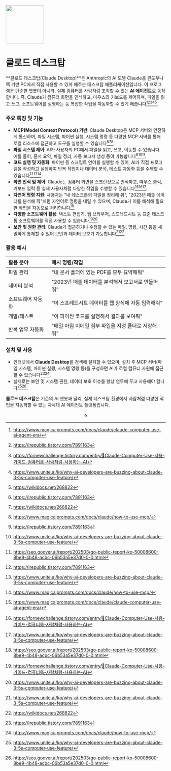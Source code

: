 <img src="https://r2cdn.perplexity.ai/pplx-full-logo-primary-dark%402x.png" class="logo" width="120"/>

# 클로드 데스크탑

**클로드 데스크탑(Claude Desktop)**은 Anthropic의 AI 모델 Claude를 윈도우나 맥 기반 PC에서 직접 사용할 수 있게 해주는 데스크탑 애플리케이션입니다. 이 프로그램은 단순한 챗봇이 아니라, 실제 컴퓨터를 사람처럼 조작할 수 있는 **AI 에이전트**로 동작합니다. 즉, Claude가 컴퓨터 화면을 인식하고, 마우스와 키보드를 제어하며, 파일을 읽고 쓰고, 소프트웨어를 실행하는 등 복잡한 작업을 자동화할 수 있게 해줍니다[^1][^2][^3][^5][^6].

### 주요 특징 및 기능

- **MCP(Model Context Protocol) 기반**: Claude Desktop은 MCP 서버와 안전하게 통신하며, 파일 시스템, 파이썬 실행, 시스템 명령 등 다양한 MCP 서버를 통해 로컬 리소스에 접근하고 도구를 실행할 수 있습니다[^2][^6][^8].
- **파일 시스템 제어**: AI가 사용자의 PC에서 파일을 읽고, 쓰고, 이동할 수 있습니다. 예를 들어, 문서 요약, 파일 정리, 자동 보고서 생성 등이 가능합니다[^2][^5][^7].
- **코드 실행 및 자동화**: 파이썬 등 스크립트 언어를 실행할 수 있어, AI가 직접 프로그램을 작성하고 실행하여 반복 작업이나 데이터 분석, 테스트 자동화 등을 수행할 수 있습니다[^2][^5][^8].
- **화면 인식 및 제어**: Claude는 컴퓨터 화면을 스크린샷으로 인식하고, 마우스 클릭, 키보드 입력 등 실제 사용자처럼 다양한 작업을 수행할 수 있습니다[^1][^3][^5].
- **자연어 명령 지원**: 사용자는 "내 데스크톱의 파일을 정리해 줘", "2023년 매출 데이터를 분석해 줘"처럼 자연어로 명령을 내릴 수 있으며, Claude가 이를 해석해 필요한 작업을 자동으로 처리합니다[^7].
- **다양한 소프트웨어 활용**: 텍스트 편집기, 웹 브라우저, 스프레드시트 등 표준 데스크톱 소프트웨어를 직접 사용할 수 있습니다[^3][^5].
- **보안 및 권한 관리**: Claude가 접근하거나 수정할 수 있는 파일, 명령, 시간 등을 세밀하게 통제할 수 있어 보안과 데이터 보호가 가능합니다[^5][^6].


### 활용 예시

| 활용 분야 | 예시 명령/작업 |
| :-- | :-- |
| 파일 관리 | "내 문서 폴더에 있는 PDF를 모두 요약해줘" |
| 데이터 분석 | "2023년 매출 데이터를 분석해서 보고서로 만들어줘" |
| 소프트웨어 자동화 | "이 스프레드시트 데이터를 웹 양식에 자동 입력해줘" |
| 개발/테스트 | "이 파이썬 코드를 실행해서 결과를 보여줘" |
| 반복 업무 자동화 | "매일 아침 이메일 첨부 파일을 지정 폴더로 저장해줘" |

### 설치 및 사용

- 인터넷에서 **Claude Desktop**을 검색해 설치할 수 있으며, 설치 후 MCP 서버(파일 시스템, 파이썬 실행, 시스템 명령 등)를 구성하면 AI가 로컬 컴퓨터 자원에 접근할 수 있습니다[^2][^8].
- 실제로는 보안 및 시스템 권한, 데이터 보호 이슈를 항상 염두에 두고 사용해야 합니다[^5][^7].

**클로드 데스크탑**은 기존의 AI 챗봇과 달리, 실제 데스크탑 환경에서 사람처럼 다양한 작업을 자동화할 수 있는 차세대 AI 에이전트 플랫폼입니다.

<div style="text-align: center">⁂</div>

[^1]: https://www.magicaiprompts.com/docs/claude/claude-computer-use-ai-agent-era/

[^2]: https://irepublic.tistory.com/7891163

[^3]: https://fornewchallenge.tistory.com/entry/🤖Claude-Computer-Use-사용-가이드-컴퓨터를-사람처럼-사용하는-AI

[^4]: https://www.reddit.com/r/ClaudeAI/comments/1jiffk6/why_bother_installing_claude_for_desktop/?tl=ko

[^5]: https://www.unite.ai/ko/why-ai-developers-are-buzzing-about-claude-3-5s-computer-use-feature/

[^6]: https://wikidocs.net/268822

[^7]: https://seo.goover.ai/report/202503/go-public-report-ko-50008600-8be9-4b48-acbc-06b53a5e37d0-0-0.html

[^8]: https://www.magicaiprompts.com/docs/claude/how-to-use-mcp/

[^9]: https://datasciencebeehive.tistory.com/182

[^10]: https://marcus-story.tistory.com/148

